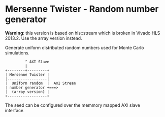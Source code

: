 Mersenne Twister - Random number generator
==========================================

**Warning:** this version is based on hls::stream which is broken in Vivado 
HLS 2013.2. Use the array version instead.

Generate uniform distributed random numbers used for Monte Carlo simulations.

```
         ^ AXI Slave
         |         
+--------+---------+
| Mersenne Twister |
|------------------|
|  Uniform random  |  AXI Stream
| number generator +===>
|  (array version) |
+------------------+
```

The seed can be configured over the memmory mapped AXI slave interface.
